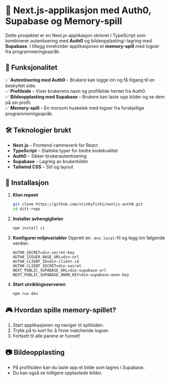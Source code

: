 # 📌 Next.js-applikasjon med Auth0, Supabase og Memory-spill

Dette prosjektet er en Next.js-applikasjon skrevet i TypeScript som kombinerer autentisering med **Auth0** og bildeopplasting/-lagring med **Supabase**. I tillegg inneholder applikasjonen et **memory-spill** med logoer fra programmeringsspråk.

## 🚀 Funksjonalitet

✅ **Autentisering med Auth0** – Brukere kan logge inn og få tilgang til en beskyttet side.  
✅ **Profilside** – Viser brukerens navn og profilbilde hentet fra Auth0.  
✅ **Bildeopplasting med Supabase** – Brukere kan laste opp bilder og se dem på sin profil.  
✅ **Memory-spill** – En morsom huskelek med logoer fra forskjellige programmeringsspråk.  

## 🛠️ Teknologier brukt

- **Next.js** – Frontend-rammeverk for React
- **TypeScript** – Statiske typer for bedre kodekvalitet
- **Auth0** – Sikker brukerautentisering
- **Supabase** – Lagring av brukerbilder
- **Tailwind CSS** – Stil og layout

## 🔧 Installasjon

1. **Klon repoet**
   ```bash
   git clone https://github.com/stinkyfish1/nextjs-auth0.git
   cd ditt-repo
   ```
2. **Installer avhengigheter**
   ```bash
   npm install ci
   ```
3. **Konfigurer miljøvariabler**
   Opprett en `.env.local`-fil og legg inn følgende verdier:
   ```env
   AUTH0_SECRET=din-secret-key
   AUTH0_ISSUER_BASE_URL=din-url
   AUTH0_CLIENT_ID=din-client-id
   AUTH0_CLIENT_SECRET=din-secret
   NEXT_PUBLIC_SUPABASE_URL=din-supabase-url
   NEXT_PUBLIC_SUPABASE_ANON_KEY=din-supabase-anon-key

   ```
4. **Start utviklingsserveren**
   ```bash
   npm run dev
   ```

## 🎮 Hvordan spille memory-spillet?
1. Start applikasjonen og naviger til spillsiden.
2. Trykk på to kort for å finne matchende logoer.
3. Fortsett til alle parene er funnet!

## 📷 Bildeopplasting
- På profilsiden kan du laste opp et bilde som lagres i Supabase.
- Du kan også se tidligere opplastede bilder.

